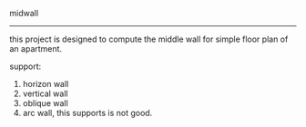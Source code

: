 midwall

------------------------------------------------------------------------------
this project is designed to compute the middle wall for simple floor plan of an apartment.

support:
1. horizon wall
2. vertical wall
3. oblique wall
4. arc wall,  this supports is not good.

